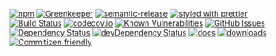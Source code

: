 [![npm](https://img.shields.io/npm/v/es6-modules-playground.svg)](https://www.npmjs.com/package/es6-modules-playground)
[![Greenkeeper](https://badges.greenkeeper.io/arlac77/es6-modules-playground.svg)](https://greenkeeper.io/)
[![semantic-release](https://img.shields.io/badge/%20%20%F0%9F%93%A6%F0%9F%9A%80-semantic--release-e10079.svg)](https://github.com/arlac77/es6-modules-playground)
[![styled with prettier](https://img.shields.io/badge/styled_with-prettier-ff69b4.svg)](https://github.com/prettier/prettier)
[![Build Status](https://secure.travis-ci.org/arlac77/es6-modules-playground.png)](http://travis-ci.org/arlac77/es6-modules-playground)
[![codecov.io](http://codecov.io/github/arlac77/es6-modules-playground/coverage.svg?branch=master)](http://codecov.io/github/arlac77/es6-modules-playground?branch=master)
[![Known Vulnerabilities](https://snyk.io/test/github/arlac77/es6-modules-playground/badge.svg)](https://snyk.io/test/github/arlac77/es6-modules-playground)
[![GitHub Issues](https://img.shields.io/github/issues/arlac77/es6-modules-playground.svg?style=flat-square)](https://github.com/arlac77/es6-modules-playground/issues)
[![Dependency Status](https://david-dm.org/arlac77/es6-modules-playground.svg)](https://david-dm.org/arlac77/es6-modules-playground)
[![devDependency Status](https://david-dm.org/arlac77/es6-modules-playground/dev-status.svg)](https://david-dm.org/arlac77/es6-modules-playground#info=devDependencies)
[![docs](http://inch-ci.org/github/arlac77/es6-modules-playground.svg?branch=master)](http://inch-ci.org/github/arlac77/es6-modules-playground)
[![downloads](http://img.shields.io/npm/dm/es6-modules-playground.svg?style=flat-square)](https://npmjs.org/package/es6-modules-playground)
[![Commitizen friendly](https://img.shields.io/badge/commitizen-friendly-brightgreen.svg)](http://commitizen.github.io/cz-cli/)
